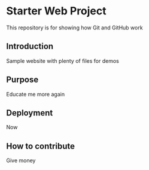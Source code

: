 # Starter Web Project

This repository is for showing how Git and GitHub work

## Introduction

Sample website with plenty of files for demos
## Purpose
Educate me more again
## Deployment
Now
## How to contribute
Give money
